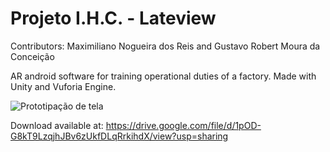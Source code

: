 # Projeto I.H.C. - Lateview

Contributors: Maximiliano Nogueira dos Reis and Gustavo Robert Moura da Conceição

AR android software for training operational duties of a factory.
Made with Unity and Vuforia Engine.

![Prototipação de tela](https://github.com/maxnogreis/lateview/blob/master/20191204-044442-848x480.gif)

Download available at:
https://drive.google.com/file/d/1pOD-G8kT9LzqjhJBv6zUkfDLqRrkihdX/view?usp=sharing
